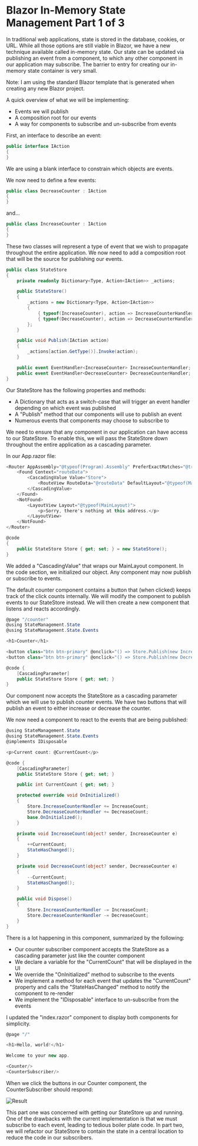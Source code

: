 # Blazor In-Memory State Management Part 1 of 3

In traditional web applications, state is stored in the database, cookies, or URL. While all those options are still viable in Blazor, we have a new technique available called in-memory state. Our state can be updated via publishing an event from a component, to which any other component in our application may subscribe. The barrier to entry for creating our in-memory state container is very small.

Note: I am using the standard Blazor template that is generated when creating any new Blazor project.

A quick overview of what we will be implementing:

- Events we will publish
- A composition root for our events
- A way for components to subscribe and un-subscribe from events

First, an interface to describe an event:

```csharp
public interface IAction
{
}
```

We are using a blank interface to constrain which objects are events.

We now need to define a few events:

```csharp
public class DecreaseCounter : IAction
{
}
```

and...

```csharp
public class IncreaseCounter : IAction
{
}
```

These two classes will represent a type of event that we wish to propagate throughout the entire application. We now need to add a composition root that will be the source for publishing our events.

```csharp
public class StateStore
{
    private readonly Dictionary<Type, Action<IAction>> _actions;

    public StateStore()
    {
        _actions = new Dictionary<Type, Action<IAction>>
        {
            { typeof(IncreaseCounter), action => IncreaseCounterHandler?.Invoke(this, action as IncreaseCounter) },
            { typeof(DecreaseCounter), action => DecreaseCounterHandler?.Invoke(this, action as DecreaseCounter) },
        };
    }

    public void Publish(IAction action)
    {
        _actions[action.GetType()].Invoke(action);
    }

    public event EventHandler<IncreaseCounter> IncreaseCounterHandler;
    public event EventHandler<DecreaseCounter> DecreaseCounterHandler;
}
```

Our StateStore has the following properties and methods:

- A Dictionary that acts as a switch-case that will trigger an event handler depending on which event was published
- A "Publish" method that our components will use to publish an event
- Numerous events that components may choose to subscribe to

We need to ensure that any component in our application can have access to our StateStore. To enable this, we will pass the StateStore down throughout the entire application as a cascading parameter.

In our App.razor file:

```csharp
<Router AppAssembly="@typeof(Program).Assembly" PreferExactMatches="@true">
    <Found Context="routeData">
        <CascadingValue Value="Store">
            <RouteView RouteData="@routeData" DefaultLayout="@typeof(MainLayout)" />
        </CascadingValue>
    </Found>
    <NotFound>
        <LayoutView Layout="@typeof(MainLayout)">
            <p>Sorry, there's nothing at this address.</p>
        </LayoutView>
    </NotFound>
</Router>

@code
{
    public StateStore Store { get; set; } = new StateStore();
}

```

We added a "CascadingValue" that wraps our MainLayout component. In the code section, we initialized our object. Any component may now publish or subscribe to events.

The default counter component contains a button that (when clicked) keeps track of the click counts internally. We will modify the component to publish events to our StateStore instead. We will then create a new component that listens and reacts accordingly.

```csharp
@page "/counter"
@using StateManagement.State
@using StateManagement.State.Events

<h1>Counter</h1>

<button class="btn btn-primary" @onclick="() => Store.Publish(new IncreaseCounter())">Increase Counter</button>
<button class="btn btn-primary" @onclick="() => Store.Publish(new DecreaseCounter())">Decrease Counter</button>

@code {
    [CascadingParameter]
    public StateStore Store { get; set; }
}

```

Our component now accepts the StateStore as a cascading parameter which we will use to publish counter events. We have two buttons that will publish an event to either increase or decrease the counter.

We now need a component to react to the events that are being published:

```csharp
@using StateManagement.State
@using StateManagement.State.Events
@implements IDisposable

<p>Current count: @CurrentCount</p>

@code {
    [CascadingParameter]
    public StateStore Store { get; set; }

    public int CurrentCount { get; set; }

    protected override void OnInitialized()
    {
        Store.IncreaseCounterHandler += IncreaseCount;
        Store.DecreaseCounterHandler += DecreaseCount;
        base.OnInitialized();
    }

    private void IncreaseCount(object? sender, IncreaseCounter e)
    {
        ++CurrentCount;
        StateHasChanged();
    }

    private void DecreaseCount(object? sender, DecreaseCounter e)
    {
        --CurrentCount;
        StateHasChanged();
    }

    public void Dispose()
    {
        Store.IncreaseCounterHandler -= IncreaseCount;
        Store.DecreaseCounterHandler -= DecreaseCount;
    }
}

```

There is a lot happening in this component, summarized by the following:

- Our counter subscriber component accepts the StateStore as a cascading parameter just like the counter component
- We declare a variable for the "CurrentCount" that will be displayed in the UI
- We override the "OnInitialized" method to subscribe to the events
- We implement a method for each event that updates the "CurrentCount" property and calls the "StateHasChanged" method to notify the component to re-render
- We implement the "IDisposable" interface to un-subscribe from the events

I updated the "index.razor" component to display both components for simplicity.

```csharp
@page "/"

<h1>Hello, world!</h1>

Welcome to your new app.

<Counter/>
<CounterSubscriber/>
```

When we click the buttons in our Counter component, the CounterSubscriber should respond:

![Result](https://media.giphy.com/media/ryVEBNJJP4wEplqRVZ/giphy.gif)

This part one was concerned with getting our StateStore up and running. One of the drawbacks with the current implementation is that we must subscribe to each event, leading to tedious boiler plate code. In part two, we will refactor our StateStore to contain the state in a central location to reduce the code in our subscribers.
